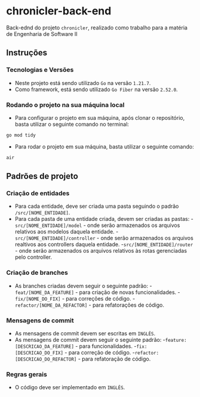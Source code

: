 # chronicler-back-end

Back-ednd do projeto `chronicler`, realizado como trabalho para a matéria de Engenharia de Software II

## Instruções

### Tecnologias e Versões
- Neste projeto está sendo utilizado `Go` na versão `1.21.7`.
- Como framework, está sendo utilizado `Go Fiber` na versão `2.52.0`. 

### Rodando o projeto na sua máquina local
- Para configurar o projeto em sua máquina, após clonar o repositório, basta utilizar o seguinte comando no terminal:
```sh
go mod tidy
```
- Para rodar o projeto em sua máquina, basta utilizar o seguinte comando:
```sh
air
```

## Padrões de projeto 

### Criação de entidades
- Para cada entidade, deve ser criada uma pasta seguindo o padrão `/src/[NOME_ENTIDADE]`.
- Para cada pasta de uma entidade criada, devem ser criadas as pastas:
    -`src/[NOME_ENTIDADE]/model` - onde serão armazenados os arquivos relativos aos modelos daquela entidade.
    -`src/[NOME_ENTIDADE]/controller` - onde serão armazenados os arquivos realtivos aos controllers daquela entidade.
    -`src/[NOME_ENTIDADE]/router` - onde serão armazenados os arquivos relativos às rotas gerenciadas pelo controller.

### Criação de branches
- As branches criadas devem seguir o seguinte padrão:
    -`feat/[NOME_DA_FEATURE]` - para criação de novas funcionalidades.
    -`fix/[NOME_DO_FIX]` - para correções de código.
    -`refactor/[NOME_DA_REFACTOR]` - para refatorações de código.

### Mensagens de commit
- As mensagens de commit devem ser escritas em `INGLÊS`.
- As mensagens de commit devem seguir o seguinte padrão:
    -`feature: [DESCRICAO_DA_FEATURE]` - para funcionalidades.
    -`fix: [DESCRICAO_DO_FIX]` - para correção de código.
    -`refactor: [DESCRICAO_DO_REFACTOR]` - para refatoração de código.

### Regras gerais
- O código deve ser implementado em `INGLÊS`.

